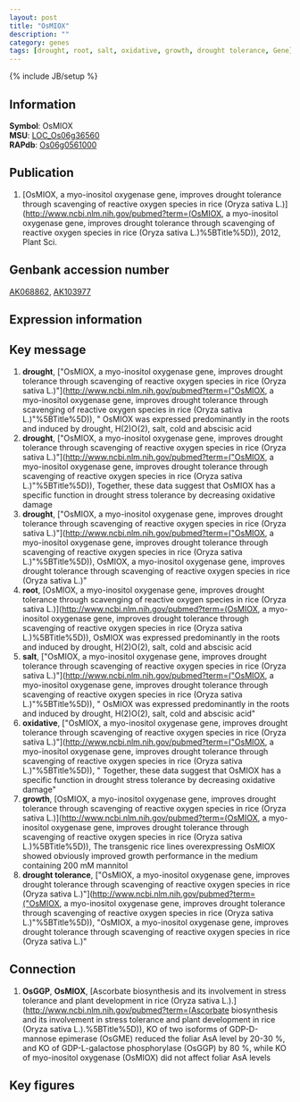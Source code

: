 ```yaml
---
layout: post
title: "OsMIOX"
description: ""
category: genes
tags: [drought, root, salt, oxidative, growth, drought tolerance, Gene]
---
```

{% include JB/setup %}

## Information
__Symbol__: OsMIOX  
__MSU__: [LOC_Os06g36560](http://rice.plantbiology.msu.edu/cgi-bin/ORF_infopage.cgi?orf=LOC_Os06g36560)  
__RAPdb__: [Os06g0561000](http://rapdb.dna.affrc.go.jp/viewer/gbrowse_details/irgsp1?name=Os06g0561000)  

## Publication
1. [OsMIOX, a myo-inositol oxygenase gene, improves drought tolerance through scavenging of reactive oxygen species in rice (Oryza sativa L.)](http://www.ncbi.nlm.nih.gov/pubmed?term=(OsMIOX, a myo-inositol oxygenase gene, improves drought tolerance through scavenging of reactive oxygen species in rice (Oryza sativa L.)%5BTitle%5D)), 2012, Plant Sci.

## Genbank accession number
[AK068862](http://www.ncbi.nlm.nih.gov/nuccore/AK068862), [AK103977](http://www.ncbi.nlm.nih.gov/nuccore/AK103977)

## Expression information

## Key message
1. __drought__, ["OsMIOX, a myo-inositol oxygenase gene, improves drought tolerance through scavenging of reactive oxygen species in rice (Oryza sativa L.)"](http://www.ncbi.nlm.nih.gov/pubmed?term=("OsMIOX, a myo-inositol oxygenase gene, improves drought tolerance through scavenging of reactive oxygen species in rice (Oryza sativa L.)"%5BTitle%5D)), " OsMIOX was expressed predominantly in the roots and induced by drought, H(2)O(2), salt, cold and abscisic acid
2. __drought__, ["OsMIOX, a myo-inositol oxygenase gene, improves drought tolerance through scavenging of reactive oxygen species in rice (Oryza sativa L.)"](http://www.ncbi.nlm.nih.gov/pubmed?term=("OsMIOX, a myo-inositol oxygenase gene, improves drought tolerance through scavenging of reactive oxygen species in rice (Oryza sativa L.)"%5BTitle%5D)),  Together, these data suggest that OsMIOX has a specific function in drought stress tolerance by decreasing oxidative damage
3. __drought__, ["OsMIOX, a myo-inositol oxygenase gene, improves drought tolerance through scavenging of reactive oxygen species in rice (Oryza sativa L.)"](http://www.ncbi.nlm.nih.gov/pubmed?term=("OsMIOX, a myo-inositol oxygenase gene, improves drought tolerance through scavenging of reactive oxygen species in rice (Oryza sativa L.)"%5BTitle%5D)), OsMIOX, a myo-inositol oxygenase gene, improves drought tolerance through scavenging of reactive oxygen species in rice (Oryza sativa L.)"
4. __root__, [OsMIOX, a myo-inositol oxygenase gene, improves drought tolerance through scavenging of reactive oxygen species in rice (Oryza sativa L.)](http://www.ncbi.nlm.nih.gov/pubmed?term=(OsMIOX, a myo-inositol oxygenase gene, improves drought tolerance through scavenging of reactive oxygen species in rice (Oryza sativa L.)%5BTitle%5D)),  OsMIOX was expressed predominantly in the roots and induced by drought, H(2)O(2), salt, cold and abscisic acid
5. __salt__, ["OsMIOX, a myo-inositol oxygenase gene, improves drought tolerance through scavenging of reactive oxygen species in rice (Oryza sativa L.)"](http://www.ncbi.nlm.nih.gov/pubmed?term=("OsMIOX, a myo-inositol oxygenase gene, improves drought tolerance through scavenging of reactive oxygen species in rice (Oryza sativa L.)"%5BTitle%5D)), " OsMIOX was expressed predominantly in the roots and induced by drought, H(2)O(2), salt, cold and abscisic acid"
6. __oxidative__, ["OsMIOX, a myo-inositol oxygenase gene, improves drought tolerance through scavenging of reactive oxygen species in rice (Oryza sativa L.)"](http://www.ncbi.nlm.nih.gov/pubmed?term=("OsMIOX, a myo-inositol oxygenase gene, improves drought tolerance through scavenging of reactive oxygen species in rice (Oryza sativa L.)"%5BTitle%5D)), " Together, these data suggest that OsMIOX has a specific function in drought stress tolerance by decreasing oxidative damage"
7. __growth__, [OsMIOX, a myo-inositol oxygenase gene, improves drought tolerance through scavenging of reactive oxygen species in rice (Oryza sativa L.)](http://www.ncbi.nlm.nih.gov/pubmed?term=(OsMIOX, a myo-inositol oxygenase gene, improves drought tolerance through scavenging of reactive oxygen species in rice (Oryza sativa L.)%5BTitle%5D)),  The transgenic rice lines overexpressing OsMIOX showed obviously improved growth performance in the medium containing 200 mM mannitol
8. __drought tolerance__, ["OsMIOX, a myo-inositol oxygenase gene, improves drought tolerance through scavenging of reactive oxygen species in rice (Oryza sativa L.)"](http://www.ncbi.nlm.nih.gov/pubmed?term=("OsMIOX, a myo-inositol oxygenase gene, improves drought tolerance through scavenging of reactive oxygen species in rice (Oryza sativa L.)"%5BTitle%5D)), "OsMIOX, a myo-inositol oxygenase gene, improves drought tolerance through scavenging of reactive oxygen species in rice (Oryza sativa L.)"

## Connection
1. __OsGGP__, __OsMIOX__, [Ascorbate biosynthesis and its involvement in stress tolerance and plant development in rice (Oryza sativa L.).](http://www.ncbi.nlm.nih.gov/pubmed?term=(Ascorbate biosynthesis and its involvement in stress tolerance and plant development in rice (Oryza sativa L.).%5BTitle%5D)),  KO of two isoforms of GDP-D-mannose epimerase (OsGME) reduced the foliar AsA level by 20-30 %, and KO of GDP-L-galactose phosphorylase (OsGGP) by 80 %, while KO of myo-inositol oxygenase (OsMIOX) did not affect foliar AsA levels

## Key figures


